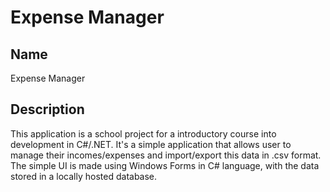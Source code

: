# Expense Manager

## Name
Expense Manager

## Description
This application is a school project for a introductory course into development in C#/.NET.
It's a simple application that allows user to manage their incomes/expenses and import/export this data in .csv format.
The simple UI is made using Windows Forms in C# language, with the data stored in a locally hosted database.
